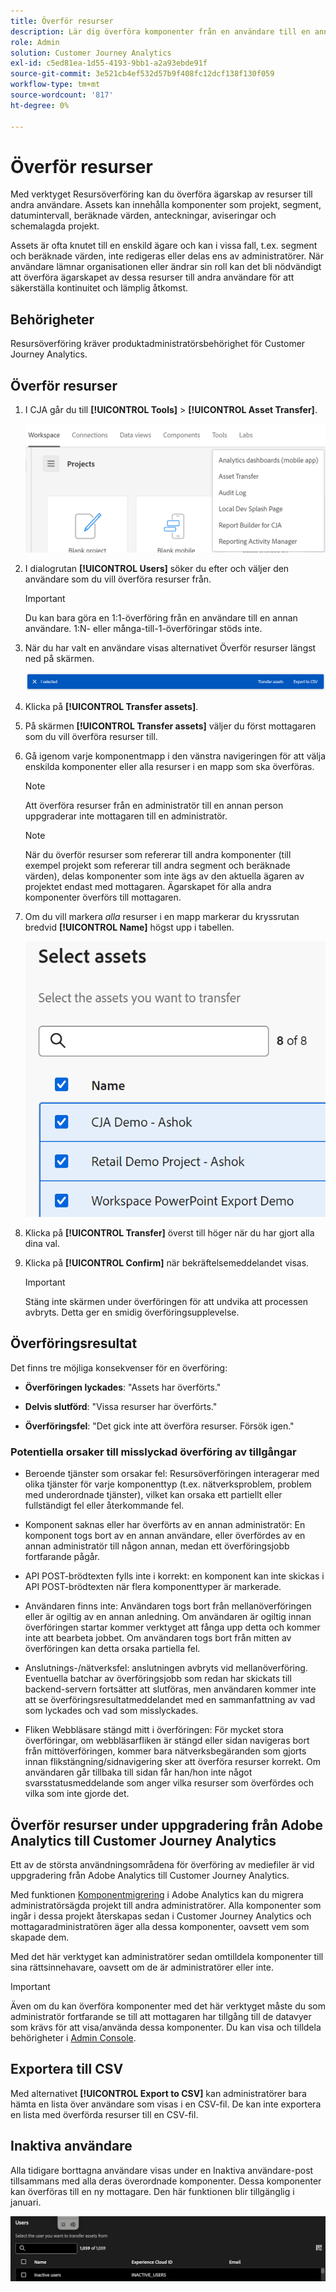 ```yaml
---
title: Överför resurser
description: Lär dig överföra komponenter från en användare till en annan
role: Admin
solution: Customer Journey Analytics
exl-id: c5ed81ea-1d55-4193-9bb1-a2a93ebde91f
source-git-commit: 3e521cb4ef532d57b9f408fc12dcf138f130f059
workflow-type: tm+mt
source-wordcount: '817'
ht-degree: 0%

---
```


# Överför resurser

Med verktyget Resursöverföring kan du överföra ägarskap av resurser till andra användare. Assets kan innehålla komponenter som projekt, segment, datumintervall, beräknade värden, anteckningar, aviseringar och schemalagda projekt.

Assets är ofta knutet till en enskild ägare och kan i vissa fall, t.ex. segment och beräknade värden, inte redigeras eller delas ens av administratörer. När användare lämnar organisationen eller ändrar sin roll kan det bli nödvändigt att överföra ägarskapet av dessa resurser till andra användare för att säkerställa kontinuitet och lämplig åtkomst.

## Behörigheter

Resursöverföring kräver produktadministratörsbehörighet för Customer Journey Analytics.

## Överför resurser

1. I CJA går du till **[!UICONTROL Tools]** > **[!UICONTROL Asset Transfer]**.

   ![Menyobjekt för resursöverföring](/help/tools/asset-transfer/assets/asset-transfer.png)

1. I dialogrutan **[!UICONTROL Users]** söker du efter och väljer den användare som du vill överföra resurser från.

   >[!IMPORTANT]
   >
   >Du kan bara göra en 1:1-överföring från en användare till en annan användare. 1:N- eller många-till-1-överföringar stöds inte.


1. När du har valt en användare visas alternativet Överför resurser längst ned på skärmen.

   ![Menyalternativet Överför resurser](/help/tools/asset-transfer/assets/after-selection.png)

1. Klicka på **[!UICONTROL Transfer assets]**.

1. På skärmen **[!UICONTROL Transfer assets]** väljer du först mottagaren som du vill överföra resurser till.

1. Gå igenom varje komponentmapp i den vänstra navigeringen för att välja enskilda komponenter eller alla resurser i en mapp som ska överföras.

   >[!NOTE]
   >
   >Att överföra resurser från en administratör till en annan person uppgraderar inte mottagaren till en administratör.


   >[!NOTE]
   >
   >    När du överför resurser som refererar till andra komponenter (till exempel projekt som refererar till andra segment och beräknade värden), delas komponenter som inte ägs av den aktuella ägaren av projektet endast med mottagaren. Ägarskapet för alla andra komponenter överförs till mottagaren.

1. Om du vill markera _alla_ resurser i en mapp markerar du kryssrutan bredvid **[!UICONTROL Name]** högst upp i tabellen.

   ![välj resurser att överföra](/help/tools/asset-transfer/assets/select-assets.png)

1. Klicka på **[!UICONTROL Transfer]** överst till höger när du har gjort alla dina val.

1. Klicka på **[!UICONTROL Confirm]** när bekräftelsemeddelandet visas.

   >[!IMPORTANT]
   >
   >Stäng inte skärmen under överföringen för att undvika att processen avbryts. Detta ger en smidig överföringsupplevelse.

## Överföringsresultat

Det finns tre möjliga konsekvenser för en överföring:

- **Överföringen lyckades**: &quot;Assets har överförts.&quot;

- **Delvis slutförd**: &quot;Vissa resurser har överförts.&quot;

- **Överföringsfel**: &quot;Det gick inte att överföra resurser. Försök igen.&quot;

### Potentiella orsaker till misslyckad överföring av tillgångar

- Beroende tjänster som orsakar fel: Resursöverföringen interagerar med olika tjänster för varje komponenttyp (t.ex. nätverksproblem, problem med underordnade tjänster), vilket kan orsaka ett partiellt eller fullständigt fel eller återkommande fel.

- Komponent saknas eller har överförts av en annan administratör: En komponent togs bort av en annan användare, eller överfördes av en annan administratör till någon annan, medan ett överföringsjobb fortfarande pågår.

- API POST-brödtexten fylls inte i korrekt: en komponent kan inte skickas i API POST-brödtexten när flera komponenttyper är markerade.

- Användaren finns inte: Användaren togs bort från mellanöverföringen eller är ogiltig av en annan anledning. Om användaren är ogiltig innan överföringen startar kommer verktyget att fånga upp detta och kommer inte att bearbeta jobbet. Om användaren togs bort från mitten av överföringen kan detta orsaka partiella fel.

- Anslutnings-/nätverksfel: anslutningen avbryts vid mellanöverföring. Eventuella batchar av överföringsjobb som redan har skickats till backend-servern fortsätter att slutföras, men användaren kommer inte att se överföringsresultatmeddelandet med en sammanfattning av vad som lyckades och vad som misslyckades.

- Fliken Webbläsare stängd mitt i överföringen: För mycket stora överföringar, om webbläsarfliken är stängd eller sidan navigeras bort från mittöverföringen, kommer bara nätverksbegäranden som gjorts innan flikstängning/sidnavigering sker att överföra resurser korrekt. Om användaren går tillbaka till sidan får han/hon inte något svarsstatusmeddelande som anger vilka resurser som överfördes och vilka som inte gjorde det.

## Överför resurser under uppgradering från Adobe Analytics till Customer Journey Analytics

Ett av de största användningsområdena för överföring av mediefiler är vid uppgradering från Adobe Analytics till Customer Journey Analytics.

Med funktionen [Komponentmigrering](https://experienceleague.adobe.com/en/docs/analytics/admin/admin-tools/component-migration/component-migration) i Adobe Analytics kan du migrera administratörsägda projekt till andra administratörer. Alla komponenter som ingår i dessa projekt återskapas sedan i Customer Journey Analytics och mottagaradministratören äger alla dessa komponenter, oavsett vem som skapade dem.

Med det här verktyget kan administratörer sedan omtilldela komponenter till sina rättsinnehavare, oavsett om de är administratörer eller inte.

>[!IMPORTANT]
>
>Även om du kan överföra komponenter med det här verktyget måste du som administratör fortfarande se till att mottagaren har tillgång till de datavyer som krävs för att visa/använda dessa komponenter. Du kan visa och tilldela behörigheter i [Admin Console](https://helpx.adobe.com/se/enterprise/using/admin-console.html).

## Exportera till CSV

Med alternativet **[!UICONTROL Export to CSV]** kan administratörer bara hämta en lista över användare som visas i en CSV-fil. De kan inte exportera en lista med överförda resurser till en CSV-fil.

## Inaktiva användare

Alla tidigare borttagna användare visas under en Inaktiva användare-post tillsammans med alla deras överordnade komponenter. Dessa komponenter kan överföras till en ny mottagare. Den här funktionen blir tillgänglig i januari.

![Inaktiva användare visas i gränssnittet för överföring av resurser](assets/inactive-users.png)

